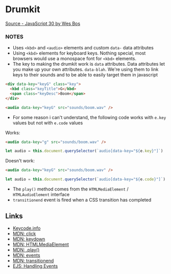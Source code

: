# Drumkit

[Source - JavaScript 30 by Wes Bos](https://www.youtube.com/watch?v=VuN8qwZoego)

### NOTES

- Uses `<kbd>` and `<audio>` elements and custom `data-` data attributes
- Using `<kbd>` elements for keyboard keys. Nothing special, most browsers would use a monospace font for `<kbd>` elements.
- The key to making the drumkit work is `data` attributes. Data attributes let you make up your own attributes. `data-blah`. We're using them to link keys to their sounds and to be able to easily target them in javascript

```html
<div data-key="keyG" class="key">
  <kbd class="keyTitle">G</kbd>
  <span class="keyDesc">Boom</span>
</div>

<audio data-key="keyG" src="sounds/boom.wav" />
```

- For some reason i can't understand, the following code works with `e.key` values but not with `e.code` values

Works:

```html
<audio data-key="g" src="sounds/boom.wav" />
```
```js
let audio = this.document.querySelector(`audio[data-key="${e.key}"]`)
```

Doesn't work:

```html
<audio data-key="keyG" src="sounds/boom.wav" />
```
```js
let audio = this.document.querySelector(`audio[data-key="${e.code}"]`)
```

- The `play()` method comes from the `HTMLMediaElement` / `HTMLAudioElement` interface
- `transitionend` event is fired when a CSS transition has completed


Links
---
- [Keycode.info](http://keycode.info/)
- [MDN: click](https://developer.mozilla.org/en-US/docs/Web/Events/click)
- [MDN: keydown](https://developer.mozilla.org/en-US/docs/Web/Events/keydown)
- [MDN: HTMLMediaElement](https://developer.mozilla.org/en-US/docs/Web/API/HTMLMediaElement/)
- [MDN: .play()](https://developer.mozilla.org/en-US/docs/Web/API/HTMLMediaElement/play)
- [MDN: events](https://developer.mozilla.org/en-US/docs/Web/Events)
- [MDN: transitionend](https://developer.mozilla.org/en-US/docs/Web/Events/transitionend)
- [EJS: Handling Events](https://eloquentjavascript.net/15_event.html)